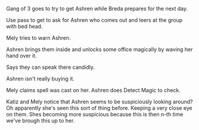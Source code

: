Gang of 3 goes to try to get Ashren while Breda prepares for the next day.

Use pass to get to ask for Ashren who comes out and leers at the group with bed head.

Mely tries to warn Ashren. 

Ashren brings them inside and unlocks some office magically by waving her hand over it.

Says they can speak there candidly.

Ashren isn't really buying it.

Mely claims spell was cast on her. Ashren does Detect Magic to check.

Katiz and Mely notice that Ashren seems to be suspiciously looking around? Oh apparently she's seen this sort of thing before. Keeping a very close eye on them. Shes becoming more suspicious because this is then n-th time we've brough this up to her.

